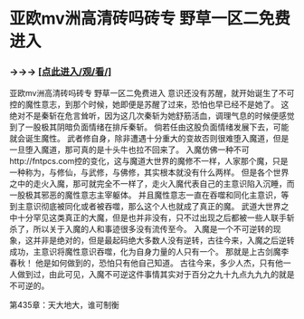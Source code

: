 # 亚欧mv洲高清砖吗砖专 野草一区二免费进入

### →→→ <a href="http://3t3e.com/index.html">[点此进入/观/看/]</a>

亚欧mv洲高清砖吗砖专 野草一区二免费进入
意识还没有苏醒，就开始诞生了不可控的魔性意志，到那个时候，她即便是苏醒了过来，恐怕也早已经不是她了。
    这绝对不是秦斩在危言耸听，因为这几次秦斩为她舒筋活血，调理气息的时候便感觉到了一股极其阴暗负面情绪在排斥秦斩。
    倘若任由这股负面情绪发展下去，可能就会诞生魔性。
    武者修自身，除非遭遇十分重大的变故否则很难堕入魔道，但是一旦堕入魔道，那可真的是十头牛也拉不回来了。
    入魔仿佛一种不可http://fntpcs.com控的变化，这与魔道大世界的魔修不一样，人家那个魔，只是一种称为，与修仙，与武修，与佛修，其实根本就没有什么两样。
    但是各个世界之中的走火入魔，那可就完全不一样了，走火入魔代表自己的主意识陷入沉睡，而一股极其邪恶的魔性意志主宰躯体。
    并且魔性意志一直在吞噬和同化主意识，等到主意识彻底被同化或者被吞噬，那么这个人也就成了真正的魔。
    武道大世界之中十分罕见这类真正的大魔，但是也并非没有，只不过出现之后都被一些人联手斩杀了，所以关于入魔的人和事迹很多没有流传至今。
    入魔是一个不可逆转的现象，这并非是绝对的，但是最起码绝大多数人没有逆转，古往今来，入魔之后逆转成功，主意识将魔性意识吞噬，化为自身力量的人只有一个。
    那就是上古剑魔李春秋！
    他是如何做到的，恐怕只有他自己知道。
    古往今来，多少人杰，只有他一人做到过，由此可见，入魔不可逆这件事情其实对于百分之九十九点九九九的就是不可逆的。

第435章：天大地大，谁可制衡
